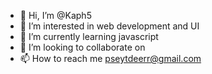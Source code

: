 - 👋 Hi, I’m @Kaph5
- 👀 I’m interested in web development and UI
- 🌱 I’m currently learning javascript
- 💞️ I’m looking to collaborate on 
- 📫 How to reach me pseytdeerr@gmail.com

<!---
Kaph5/Kaph5 is a ✨ special ✨ repository because its `README.md` (this file) appears on your GitHub profile.
You can click the Preview link to take a look at your changes.
--->
